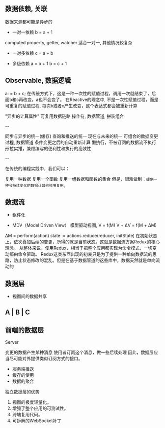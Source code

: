 
## 数据依赖, 关联

数据来源都可能是异步的

* 一对一依赖
b = a + 1

computed property, getter,
watcher 适合一对一, 其他情况较复杂

* 一对多依赖
c = a + b

* 多级依赖
a = b + 1
b = c + 1

## Observable, 数据逻辑

a: = b + c;
在传统方式下，这是一种一次性的赋值过程，调用一次就结束了，后面b和c再改变，a也不会变了。
在Reactive的理念中, 不是一次性赋值过程，而是可重复的赋值过程, 每次b或者c产生改变，这个表达式都会被重新计算

"异步的计算属性"
可复用数据链路
操作符, 数据管道, 拼装组合

--

同步与异步的统一(缓存)
查询和推送的统一
现在与未来的统一
可组合的数据变更过程, 数据管道
条件变更之后的自动重新计算
懒执行，不被订阅的数据流不执行
形拉实推，兼顾编写的便利性和执行的高效性

--

在传统的编程实践中，我们可以：

复用一种数据
复用一个函数
复用一组数据和函数的集合
但是，很难做到：`提供一种会持续变化的数据让其他模块复用`。

## 数据流
- 组件化

- MDV（Model Driven View）
模型驱动视图, 
V = f(M)
V + ΔV = f(M + ΔM)

ΔM = perform(action) 
state := actions.reduce(reducer, initState)
在初始状态上，依次叠加后续的变更，所得的就是当前状态。这就是数据流方案Redux的核心理念。
从整体来说，使用Redux，相当于把整个应用都实现为命令模式，一切变动都由命令驱动。
Redux这类东西出现的初衷只是为了提供一种单向数据流的思路，防止状态修改的混乱。但是在基于数据管道的这些库中，数据天然就是单向流动的

## 数据层

* 视图间的数据共享

 A | B | C
------------
前端的数据层
------------
  Server

 变更的数据产生某种消息
 使用者订阅这个消息，做一些后续处理
因此，数据层应当尽可能对外提供类似订阅方式的接口。


* 服务端推送
* 缓存的使用
* 数据的聚合

独立数据层的优势

1. 视图的极度轻量化。
2. 增强了整个应用的可测试性。
3. 跨端复用代码。
4. 可拆解的WebSocket补丁

